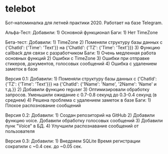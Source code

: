 # telebot

Бот-напоминалка для летней практики 2020. Работает на базе Telegram.

Альфа-Тест:
    Добавили:
        1) Основной функционал
    Баги:
        1) Нет TimeZone

Бета-тест:
    Добавили:
        1) TimeZone
        2) Поменяли структуру базы данных с {'ChatId': {'Time': 'Text'}} на {'ChatId': {'TZ': {'Time': 'Text'}}}
        3) Функцию callback для связи с разработчиком
    Баги:
        1) Очень медленная работа основных функций
        2) Ошибки с TimeZone
        3) Ошибки при отправке стикеров, документов, голосовых сообщений
        4) Ошибка с удалением заметок в базе

Версия 0.1:
    Добавили:
        1) Поменяли структуру базы данных с {'ChatId': {'TZ': {'Time': 'Text'}}} на {'ChatId': {'1Name': 'Name', '2Name': 'Name' и т.д.}}
        2) Добавили функцию reguser
        3) Оптимизировали обработку запросов. Уменьшили ожидание с 0.7-0.8 секунд до 0.3-0.4 секунд (в среднем)
        4) Решена проблема с удалением заметок в базе
    Баги:
        1) Плохое распознование сообщений

Версия 0.2:
    Добавили:
        1) Создан репозиторий на GitHub
        2) Добавили функцию voice. Добавили обработку голосовых сообщений
        3) Добавили пунк "Voice" в БД.
        4) Улучшили распознавание сообщений от пользователя

Версия 0.3:
    Добавили:
        1) Внедряем SQLite
            Время регистрации сократили с ~0.4 сек. до ~0.05 сек.